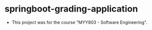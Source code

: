 # springboot-grading-application
- This project was for the course "MYY803 - Software Engineering".
